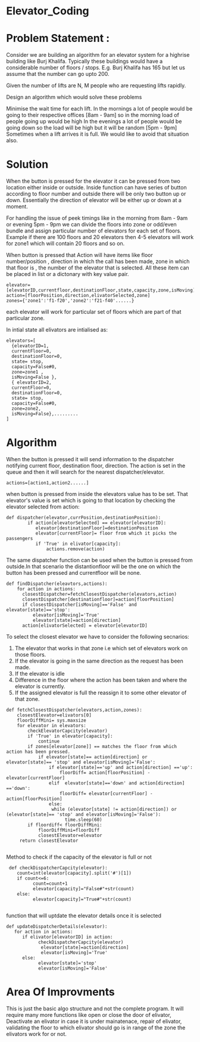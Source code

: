# Elevator_Coding
# **Problem Statement :** 

Consider we are building an algorithm for an elevator system for a highrise building like Burj Khalifa. Typically these buildings would have a considerable number of floors / stops. E.g. Burj Khalifa has 165 but let us assume that the number can go upto 200.

Given the number of lifts are N, M people who are requesting lifts rapidly. 

Design an algorithm which would solve these problems

Minimise the wait time for each lift.
In the mornings a lot of people would be going to their respective offices [8am - 9am] so in the morning load of people going up would be high
In the evenings a lot of people would be going down so the load will be high but it will be random [5pm - 9pm]
Sometimes when a lift arrives it is full. We would like to avoid that situation also.

 # **Solution**
When the button is pressed for the elevator it can be pressed from two location either inside or outside. Inside function can have series of button according to floor number and outside there will be only two button up or down. Essentially the direction of elevator will be either up or down at a moment.

For handling the issue of peek timings like in the morning from 8am - 9am or evening 5pm - 9pm we can divide the floors into zone or odd/even bundle and assign particular number of elevators for each set of floors. Example if there are 100 floors and 20 elevators then 4-5 elevators will work for zone1 which will contain 20 floors and so on.

When button is pressed that Action will have items like floor number/position , direction in which the call has been made, zone in which that floor is , the number of the elevator that is selected. All these item can be placed in list or a dictonary with key value pair.
```
elevator=[elevatorID,currentfloor,destinationFloor,state,capacity,zone,isMoving]
action=[floorPosition,direction,elivatorSelected,zone]
zones={'zone1':'f1-f20','zone2':'f21-f40'......}
```
each elevator will work for particular set of floors which are part of that particular zone.

In intial state all elivators are intialised as:
```
elevators=[
  {elevatorID=1,
  currentFloor=0,
  destinationFloor=0,
  state= stop,
  capacity=False#0,
  zone=zone1 ,
  isMoving=False },
  { elevatorID=2,
  currentFloor=0,
  destinationFloor=0,
  state= stop,
  capacity=False#0,
  zone=zone2,
  isMoving=False},.........
]
```

 # **Algorithm**
When the button is pressed it will send information to the dispatcher notifying current floor, destination floor, direction. The action is set in the queue and then it will search for the nearest dispatcher/elevator. 
```
actions=[action1,action2......]
```
when button is pressed from inside the elevators value has to be set. That elevator's value is set which is going to that location by checking the elevator selected from action:
```
def dispatcher(elevator,currPosition,destinationPosition):
        if action[elevatorSelected] == elevator[elevatorID]:
           elevator[destinationFloor]=destinationPosition
           elevator[currentFloor]= floor from which it picks the passengers
           if 'True' in elivator[capacity]:
               actions.remove(action)
```            
The same dispatcher function can be used when the button is pressed from outside.In that scenario the distantionfloor will be the one on which the button has been pressed and currentfloor will be none.
```
def findDispatcher(eleavtors,actions):
    for action in actions:
      closestDispatcher=fetchClosestDispatcher(elevators,action)
      closestDispatcher[destinationfloor]=action[floorPosition]
      if closestDispatcher[isMoving]=='False' and elevator[state]=='stop':
          elevator[isMoving]='True'
          elevator[state]=action[direction]
      action[elivatorSelected] = elevator[elevatorID]
```
To select the closest elevator we have to consider the following secnarios:
1. The elevator that works in that zone i.e which set of elevators work on those floors.
2. If the elevator is going in the same direction as the request has been made.
3. If the elevator is idle
4. Difference in the floor where the action has been taken and where the elevator is currently.
5. If the assigned elevator is full the reassign it to some other elevator of that zone.
```
def fetchClosestDispatcher(elevators,action,zones):
    closestElevator=elivators[0]
    floorDiffMini= sys.maxsize
    for elevator in elevators:
        checkElevatorCapcity(elevator)
        if 'True' in elevator[capacity]:
            continue
        if zones[elevator[zone]] == matches the floor from which action has been pressed.   
            if elevator[state]== action[direction] or elevator[state]== 'stop' and elevator[isMoving]='False':
                if elevator[state]=='up' and action[direction] =='up':
                    floorDiff= action[floorPosition] - elevator[currentFloor]
                elif  elevator[state]=='down' and action[direction] =='down':
                    floorDiff= elevator[currentFloor] - action[floorPosition]
                else:
                 while (elevator[state] != action[direction]) or (elevator[state]== 'stop' and elevator[isMoving]='False'):
                      time.sleep(60) 
        if floordiff< floorDiffMini:
            floorDiffMini=floorDiff
            closestElevator=elevator
     return closestElevator
 
``` 
 Method to check if the capacity of the elevator is full or not
```
 def checkDispatcherCapcity(elevator):
    count=int(elevator[capacity].split('#')[1])
    if count<=6:
          count=count+1
          elevator[capacity]="False#"+str(count)
    else:
          elevator[capacity]="True#"+str(count)
  
  ```
 function that will uptdate the elevator details once it is selected
  ```
  def updateDispatcherDetails(elevator):
     for action in actions:
        if elivator[elevatorID] in action:
              checkDispatcherCapcity(elevator)
               elevator[state]=action[direction]
               elevator[isMoving]='True'
        else:
              elevator[state]='stop'
              elevator[isMoving]='False'
```
# Area Of Improvments
This is just the basic algo structure and not the complete program. It will require many more functions like open or close the door of elivator, Deactivate an elivator in case it is under mainatenace, repair of elivator, validating the floor to which elivator should go is in range of the zone the elivators work for or not.
